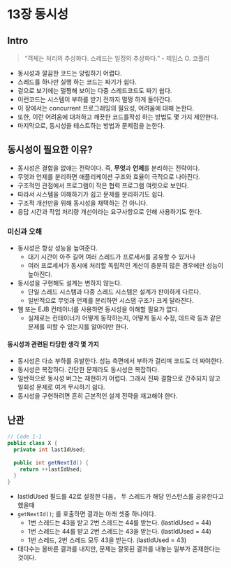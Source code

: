 # 13장 동시성

## Intro
> “객체는 처리의 추상화다. 스레드는 일정의 추상화다.” - 제임스 O. 코플리 
- 동시성과 깔끔한 코드는 양립하기 어렵다.
- 스레드를 하나만 실행 하는 코드는 짜기가 쉽다. 
- 겉으로 보기에는 멀쩡해 보이는 다중 스레드코드도 짜기 쉽다. 
- 이런코드는 시스템이 부하를 받기 전까지 멀쩡 하게 돌아간다. 
- 이 장에서는 concurrent 프로그래밍의 필요성, 어려움에 대해 논한다.
- 또한, 이런 어려움에 대처하고 깨끗한 코드를작성 하는 방법도 몇 가지 제안한다.
- 마지막으로, 동시성을 테스트하는 방법과 문제점을 논한다.

## 동시성이 필요한 이유?
- 동시성은 결합을 없애는 전략이다. 즉, **무엇**과 **언제**를 분리하는 전략이다.
- 무엇과 언제를 분리하면 애플리케이션 구조와 효율이 극적으로 나아진다.
- 구조적인 관점에서 프로그램이 작은 협력 프로그램 여럿으로 보인다.
- 따라서 시스템을 이해하기가 쉽고 문제를 분리하기도 쉽다.
- 구조적 개선만을 위해 동시성을 채택하는 건 아니다. 
- 응답 시간과 작업 처리량 개선이라는 요구사항으로 인해 사용하기도 한다.

### 미신과 오해
- 동시성은 항상 성능을 높여준다.
  - 대기 시간이 아주 길어 여러 스레드가 프로세서를 공유할 수 있거나
  - 여러 프로세서가 동시에 처리할 독립적인 계산이 충분히 많은 경우에만 성능이 높아진다.
- 동시성을 구현해도 설계는 변하지 않는다.
  - 단일 스레드 시스템과 다중 스레드 시스템은 설계가 판이하게 다르다.
  - 일반적으로 무엇과 언제를 분리하면 시스댐 구조가 크게 달라진다.
- 웹 또는 EJB 컨테이너를 사용하면 동시성을 이해할 필요가 없다.
  - 실제로는 컨테이너가 어떻게 동작하는지, 어떻게 동시 수정, 데드락 등과 같은 문제를 피할 수 있는지를 알아야만 한다.

#### 동시성과 관련된 타당한 생각 몇 가지
- 동시성은 다소 부하를 유발한다. 성능 측면에서 부하가 걸리며 코드도 더 짜야한다.
- 동시성은 복잡하다. 간단한 문제라도 동시성은 복잡하다.
- 일반적으로 동시성 버그는 재현하기 어렵다. 그래서 진짜 결함으로 간주되지 않고 일회성 문제로 여겨 무시하기 쉽다.
- 동시성을 구현하려면 흔히 근본적인 설계 전략을 재고해야 한다.

## 난관
```java
// Code 1-1
public class X { 
  private int lastIdUsed;
  
  public int getNextId() {
    return ++lastIdUsed;
  }
}
```
- lastIdUsed 필드를 42로 설정한 다음， 두 스레드가 해당 인스턴스를 공유한다고 했을때
- `getNextId()`; 를 호출하면 결과는 아래 셋중 하나이다.
  - 1번 스레드는 43을 받고 2번 스레드는 44를 받는다. (lastIdUsed = 44)
  - 1번 스레드는 44를 받고 2번 스레드는 43을 받는다. (lastIdUsed = 44)
  - 1번 스레드, 2번 스레드 모두 43을 받는다. (lastIdUsed = 43)
- 대다수는 올바른 결과를 내지만, 문제는 잘못된 결과를 내놓는 일부가 존재한다는 것이다.